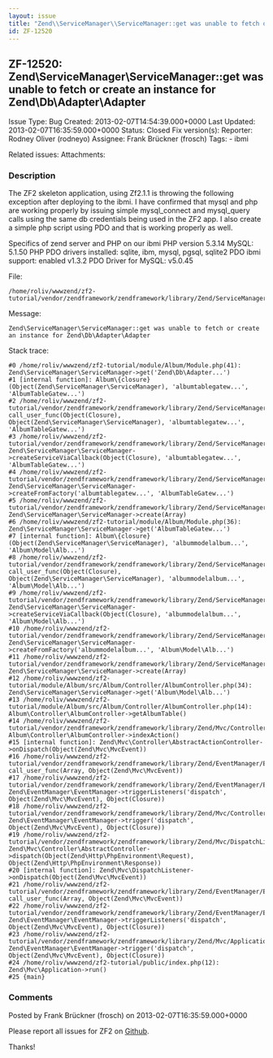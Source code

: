 ```yaml
---
layout: issue
title: "Zend\\ServiceManager\\ServiceManager::get was unable to fetch or create an instance for Zend\\Db\\Adapter\\Adapter"
id: ZF-12520
---
```


ZF-12520: Zend\\ServiceManager\\ServiceManager::get was unable to fetch or create an instance for Zend\\Db\\Adapter\\Adapter
----------------------------------------------------------------------------------------------------------------------------

 Issue Type: Bug Created: 2013-02-07T14:54:39.000+0000 Last Updated: 2013-02-07T16:35:59.000+0000 Status: Closed Fix version(s):
 Reporter:  Rodney Oliver (rodneyo)  Assignee:  Frank Brückner (frosch)  Tags: - ibmi

 Related issues:
 Attachments:
### Description

The ZF2 skeleton application, using Zf2.1.1 is throwing the following exception after deploying to the ibmi. I have confirmed that mysql and php are working properly by issuing simple mysql\_connect and mysql\_query calls using the same db credentials being used in the ZF2 app. I also create a simple php script using PDO and that is working properly as well.

Specifics of zend server and PHP on our ibmi PHP version 5.3.14 MySQL: 5.1.50 PHP PDO drivers installed: sqlite, ibm, mysql, pgsql, sqlite2 PDO ibmi support: enabled v1.3.2 PDO Driver for MySQL: v5.0.45

File:


    /home/roliv/wwwzend/zf2-tutorial/vendor/zendframework/zendframework/library/Zend/ServiceManager/ServiceManager.php:456


Message:


    Zend\ServiceManager\ServiceManager::get was unable to fetch or create an instance for Zend\Db\Adapter\Adapter


Stack trace:


    #0 /home/roliv/wwwzend/zf2-tutorial/module/Album/Module.php(41): Zend\ServiceManager\ServiceManager->get('Zend\Db\Adapter...')
    #1 [internal function]: Album\{closure}(Object(Zend\ServiceManager\ServiceManager), 'albumtablegatew...', 'AlbumTableGatew...')
    #2 /home/roliv/wwwzend/zf2-tutorial/vendor/zendframework/zendframework/library/Zend/ServiceManager/ServiceManager.php(737): call_user_func(Object(Closure), Object(Zend\ServiceManager\ServiceManager), 'albumtablegatew...', 'AlbumTableGatew...')
    #3 /home/roliv/wwwzend/zf2-tutorial/vendor/zendframework/zendframework/library/Zend/ServiceManager/ServiceManager.php(869): Zend\ServiceManager\ServiceManager->createServiceViaCallback(Object(Closure), 'albumtablegatew...', 'AlbumTableGatew...')
    #4 /home/roliv/wwwzend/zf2-tutorial/vendor/zendframework/zendframework/library/Zend/ServiceManager/ServiceManager.php(494): Zend\ServiceManager\ServiceManager->createFromFactory('albumtablegatew...', 'AlbumTableGatew...')
    #5 /home/roliv/wwwzend/zf2-tutorial/vendor/zendframework/zendframework/library/Zend/ServiceManager/ServiceManager.php(441): Zend\ServiceManager\ServiceManager->create(Array)
    #6 /home/roliv/wwwzend/zf2-tutorial/module/Album/Module.php(36): Zend\ServiceManager\ServiceManager->get('AlbumTableGatew...')
    #7 [internal function]: Album\{closure}(Object(Zend\ServiceManager\ServiceManager), 'albummodelalbum...', 'Album\Model\Alb...')
    #8 /home/roliv/wwwzend/zf2-tutorial/vendor/zendframework/zendframework/library/Zend/ServiceManager/ServiceManager.php(737): call_user_func(Object(Closure), Object(Zend\ServiceManager\ServiceManager), 'albummodelalbum...', 'Album\Model\Alb...')
    #9 /home/roliv/wwwzend/zf2-tutorial/vendor/zendframework/zendframework/library/Zend/ServiceManager/ServiceManager.php(869): Zend\ServiceManager\ServiceManager->createServiceViaCallback(Object(Closure), 'albummodelalbum...', 'Album\Model\Alb...')
    #10 /home/roliv/wwwzend/zf2-tutorial/vendor/zendframework/zendframework/library/Zend/ServiceManager/ServiceManager.php(494): Zend\ServiceManager\ServiceManager->createFromFactory('albummodelalbum...', 'Album\Model\Alb...')
    #11 /home/roliv/wwwzend/zf2-tutorial/vendor/zendframework/zendframework/library/Zend/ServiceManager/ServiceManager.php(441): Zend\ServiceManager\ServiceManager->create(Array)
    #12 /home/roliv/wwwzend/zf2-tutorial/module/Album/src/Album/Controller/AlbumController.php(34): Zend\ServiceManager\ServiceManager->get('Album\Model\Alb...')
    #13 /home/roliv/wwwzend/zf2-tutorial/module/Album/src/Album/Controller/AlbumController.php(14): Album\Controller\AlbumController->getAlbumTable()
    #14 /home/roliv/wwwzend/zf2-tutorial/vendor/zendframework/zendframework/library/Zend/Mvc/Controller/AbstractActionController.php(83): Album\Controller\AlbumController->indexAction()
    #15 [internal function]: Zend\Mvc\Controller\AbstractActionController->onDispatch(Object(Zend\Mvc\MvcEvent))
    #16 /home/roliv/wwwzend/zf2-tutorial/vendor/zendframework/zendframework/library/Zend/EventManager/EventManager.php(460): call_user_func(Array, Object(Zend\Mvc\MvcEvent))
    #17 /home/roliv/wwwzend/zf2-tutorial/vendor/zendframework/zendframework/library/Zend/EventManager/EventManager.php(204): Zend\EventManager\EventManager->triggerListeners('dispatch', Object(Zend\Mvc\MvcEvent), Object(Closure))
    #18 /home/roliv/wwwzend/zf2-tutorial/vendor/zendframework/zendframework/library/Zend/Mvc/Controller/AbstractController.php(117): Zend\EventManager\EventManager->trigger('dispatch', Object(Zend\Mvc\MvcEvent), Object(Closure))
    #19 /home/roliv/wwwzend/zf2-tutorial/vendor/zendframework/zendframework/library/Zend/Mvc/DispatchListener.php(114): Zend\Mvc\Controller\AbstractController->dispatch(Object(Zend\Http\PhpEnvironment\Request), Object(Zend\Http\PhpEnvironment\Response))
    #20 [internal function]: Zend\Mvc\DispatchListener->onDispatch(Object(Zend\Mvc\MvcEvent))
    #21 /home/roliv/wwwzend/zf2-tutorial/vendor/zendframework/zendframework/library/Zend/EventManager/EventManager.php(460): call_user_func(Array, Object(Zend\Mvc\MvcEvent))
    #22 /home/roliv/wwwzend/zf2-tutorial/vendor/zendframework/zendframework/library/Zend/EventManager/EventManager.php(204): Zend\EventManager\EventManager->triggerListeners('dispatch', Object(Zend\Mvc\MvcEvent), Object(Closure))
    #23 /home/roliv/wwwzend/zf2-tutorial/vendor/zendframework/zendframework/library/Zend/Mvc/Application.php(295): Zend\EventManager\EventManager->trigger('dispatch', Object(Zend\Mvc\MvcEvent), Object(Closure))
    #24 /home/roliv/wwwzend/zf2-tutorial/public/index.php(12): Zend\Mvc\Application->run()
    #25 {main}






### Comments

Posted by Frank Brückner (frosch) on 2013-02-07T16:35:59.000+0000

Please report all issues for ZF2 on [Github](https://github.com/zendframework/zf2/issues).

Thanks!
